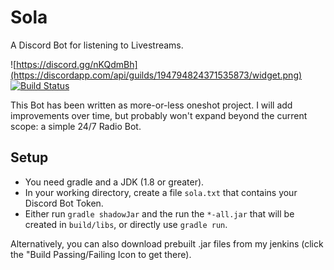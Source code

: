 # Sola
A Discord Bot for listening to Livestreams.

![https://discord.gg/nKQdmBh](https://discordapp.com/api/guilds/194794824371535873/widget.png)
[![Build Status](http://mcofficer.me:8080/job/Sola/badge/icon)](http://mcofficer.me:8080/job/Sola/)

This Bot has been written as more-or-less oneshot project. I will add improvements over time, but probably won't expand beyond the current scope: a simple 24/7 Radio Bot.

## Setup

* You need gradle and a JDK (1.8 or greater).
* In your working directory, create a file `sola.txt` that contains your Discord Bot Token.
* Either run `gradle shadowJar` and the run the `*-all.jar` that will be created in `build/libs`, or directly use `gradle run`.

Alternatively, you can also download prebuilt .jar files from my jenkins (click the "Build Passing/Failing Icon to get there).
